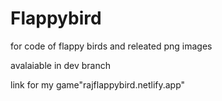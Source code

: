 # Flappybird

for code of flappy birds and releated png images 

avalaiable in dev branch

link for my game"rajflappybird.netlify.app"
